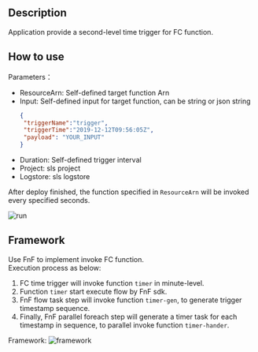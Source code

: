 ## Description

Application provide a second-level time trigger for FC function.


## How to use

Parameters：<br>
- ResourceArn: Self-defined target function Arn
- Input: Self-defined input for target function, can be string or json string
    ```json
    {
     "triggerName":"trigger",
     "triggerTime":"2019-12-12T09:56:05Z",
     "payload": "YOUR_INPUT"
    }
    ```
- Duration: Self-defined trigger interval
- Project: sls project
- Logstore: sls logstore

After deploy finished, the function specified in `ResourceArn` will be invoked every specified seconds.

![run](https://img.alicdn.com/tfs/TB1CNC1sGL7gK0jSZFBXXXZZpXa-1385-676.gif)

## Framework

Use FnF to implement invoke FC function.<br>
Execution process as below: <br>
1. FC time trigger will invoke function `timer` in minute-level.<br>
2. Function `timer` start execute flow by FnF sdk.<br>
3. FnF flow task step will invoke function `timer-gen`, to generate trigger timestamp sequence.<br>
4. Finally, FnF parallel foreach step will generate a timer task for each timestamp in sequence, to parallel invoke function `timer-hander`.

Framework:
![framework](https://img.alicdn.com/tfs/TB1oYolsGL7gK0jSZFBXXXZZpXa-1478-1002.jpg)

